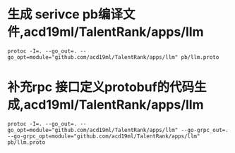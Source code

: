 
# 生成 serivce pb编译文件,acd19ml/TalentRank/apps/llm
```
protoc -I=. --go_out=. --go_opt=module="github.com/acd19ml/TalentRank/apps/llm" pb/llm.proto
```


# 补充rpc 接口定义protobuf的代码生成,acd19ml/TalentRank/apps/llm
```
protoc -I=. --go_out=. --go_opt=module="github.com/acd19ml/TalentRank/apps/llm" --go-grpc_out=. --go-grpc_opt=module="github.com/acd19ml/TalentRank/apps/llm" pb/llm.proto
```